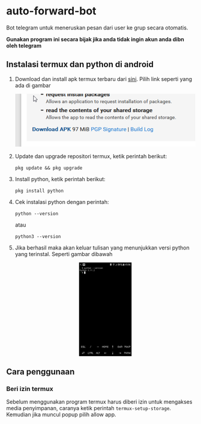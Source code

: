 # auto-forward-bot
Bot telegram untuk meneruskan pesan dari user ke grup secara otomatis.

**Gunakan program ini secara bijak jika anda tidak ingin akun anda dibn oleh telegram**

## Instalasi termux dan python di android
1. Download dan install apk termux terbaru dari [sini](https://f-droid.org/en/packages/com.termux/). Pilih link seperti yang ada di gambar


    ![image1](images/img1.png)


2. Update dan upgrade repositori termux, ketik perintah berikut:

    ```
    pkg update && pkg upgrade
    ```
3. Install python, ketik perintah berikut:
    ```
    pkg install python
    ```
4. Cek instalasi python dengan perintah:
    ```
    python --version
    ```
    atau
    ```
    python3 --version
    ```
5. Jika berhasil maka akan keluar tulisan yang menunjukkan versi python yang terinstal. Seperti gambar dibawah

    <img src="images/img2.png" height="250" style="display: block; margin: auto auto;"/>

## Cara penggunaan
### Beri izin termux
Sebelum menggunakan program termux harus diberi izin untuk mengakses media penyimpanan, caranya ketik perintah `termux-setup-storage`. Kemudian jika muncul popup pilih allow app.
